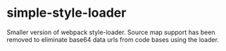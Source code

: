 # simple-style-loader
Smaller version of webpack style-loader. Source map support has been removed to eliminate base64 data urls from code bases using the loader. 
